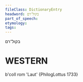 ```yaml
---
fileClass: DictionaryEntry
headword: בקול־רם
part_of_speech: 
etymology: 
tags: 
---
```

בקול־רם 

WESTERN
========

b'coll rom 'Laut' {PhilogLottus 1733}